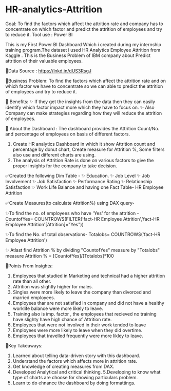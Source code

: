 # HR-analytics-Attrition
Goal: To find the factors which affect the attrition rate and company has to concentrate on which factor and predict the attrition of employees and try to reduce it.
Tool use : Power BI

This is my First Power BI Dashboard Which i created during my internship training program.The dataset i used HR Analytics Employee Attrition from Kaggle . This is the Business Problem of IBM company about Predict attrition of their valuable employees.

🔖Data Source : https://lnkd.in/dUS3RsgJ

🔖Business Problem:
To find the factors which affect the attrition rate and on which factor we have to concentrate so we can able to predict the attrition of employees and try to reduce it.

🔖 Benefits:
✨ If they get the insights from the data then they can easily identify which factor impact more which they have to focus on.
✨ Also Company can make strategies regarding how they will reduce the attrition of employees.

🔖 About the Dashboard :
The dashboard provides the Attrition Count/No. and percentage of employees on basis of different factors.
1. Create HR analytics Dashboard in which it show Attrition count and percentage by donut chart, Create measure for Attrition %, Some filters also use and different charts are using.
2. The analysis of Attrition Rate is done on various factors to give the proper insights for the company to take decision.

✅Created the following Dim Table -
✨ Education.
✨ Job Level
✨ Job Involvement
✨ Job Satisfaction
✨ Performance Rating
✨ Relationship Satisfaction
✨ Work Life Balance
and having one Fact Table-
HR Employee Attrition

✅Create Measures(to calculate Attrition%) using DAX query-

✨To find the no. of employees who have 'Yes' for the attrition -
CountofYes= COUNTROWS(FILTER('fact-HR Employee Attrition','fact-HR Employee Attrition'[Attrition]="Yes"))

✨To find the No. of total observations-
Totalobs= COUNTROWS('fact-HR Employee Attrition')

✨ Atlast find Attrition % by dividing "CountofYes" measure by "Totalobs" measure
Attrition % = [CountofYes]/[Totalobs]*100

🔖Points From Insights:
1. Employees that studied in Marketing and technical had a higher attrition rate than all other.
2. Attrition was slightly higher for males.
3. Singles were more likely to leave the company than divorced and married employees.
4. Employees thar are not satisfied in company and did not have a healthy worklife balance were more likely to leave.
5. Training also is imp. factor , the employees that recieved no training have slighty have high chance of Attrition rate.
6. Employees that were not involved in their work tended to leave
7. Employees were more likely to leave when they did overtime.
8. Employees that travelled frequently were more likley to leave.

🔖Key Takeaways:
1. Learned about telling data-driven story with this dashboard.
2. Understand the factors which affects more in attrition rate.
3. Get knowledge of creating measures from DAX.
4. Developed Analytical and critical thinking.
5.Developing to know what type of charts are choose for showing particulars problem.
6. Learn to do ehnance the dashboard by doing formattings.
